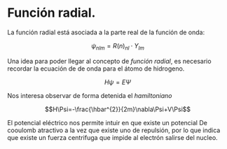 # Función radial.
 La función radial está asociada a la parte real de la función de onda:

 $$\psi_{nlm} =R(n)_{nl} \cdot Y_{lm}$$
 
 Una idea para poder llegar al concepto de *función radial*, es necesario recordar la ecuación de de onda para el átomo de hidrogeno.

 $$H\psi=E\Psi$$
 
 Nos interesa observar de forma detenida el *hamiltoniano*

 $$H\Psi=-\frac{\hbar^{2}}{2m}\nabla\Psi+V\Psi$$

 El potencial eléctrico nos permite intuir en que existe un potencial De cooulomb atractivo  a la vez que existe uno de repulsión, por lo que indica que existe un fuerza centrifuga que impide al electrón salirse del nucleo.

